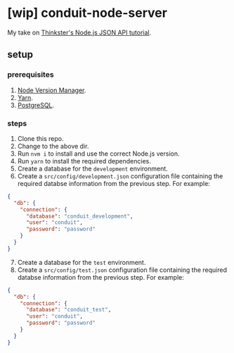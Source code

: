 # [wip] conduit-node-server

My take on [Thinkster's Node.js JSON API tutorial](https://thinkster.io/tutorials/node-json-api).

## setup

### prerequisites

1. [Node Version Manager](https://github.com/creationix/nvm).
2. [Yarn](https://yarnpkg.com/en/).
3. [PostgreSQL](https://www.postgresql.org/).

### steps

1. Clone this repo.
2. Change to the above dir.
3. Run `nvm i` to install and use the correct Node.js version.
4. Run `yarn` to install the required dependencies.
5. Create a database for the `development` environment.
6. Create a `src/config/development.json` configuration file containing the required databse information from the previous step. For example:

  ```json 
  {
    "db": {
      "connection": {
        "database": "conduit_development",
        "user": "conduit",
        "password": "password"
      }
    }
  }
  ```

7. Create a database for the `test` environment.
8. Create a `src/config/test.json` configuration file containing the required databse information from the previous step. For example:

  ```json 
  {
    "db": {
      "connection": {
        "database": "conduit_test",
        "user": "conduit",
        "password": "password"
      }
    }
  }
  ```

